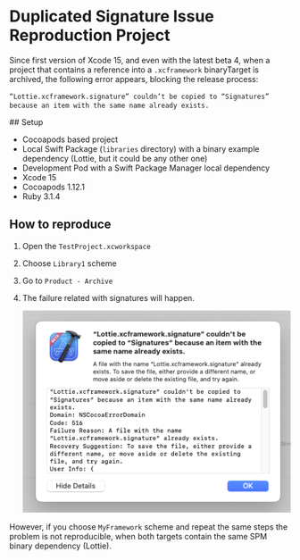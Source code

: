 # Duplicated Signature Issue Reproduction Project

Since first version of Xcode 15, and even with the latest beta 4, when a project that contains
a reference into a `.xcframework` binaryTarget is archived, the following error appears, blocking the release process:

```
“Lottie.xcframework.signature” couldn’t be copied to “Signatures” because an item with the same name already exists.
```

## Setup

- Cocoapods based project
- Local Swift Package (`libraries` directory) with a binary example dependency (Lottie, but it could be any other one)
- Development Pod with a Swift Package Manager local dependency
- Xcode 15
- Cocoapods 1.12.1
- Ruby 3.1.4

## How to reproduce

1. Open the `TestProject.xcworkspace`

3. Choose `Library1` scheme

4. Go to  `Product - Archive`

5. The failure related with signatures will happen.

    ![failure screenshot](failure.png)


However, if you choose `MyFramework` scheme and repeat the same steps the problem is not reproducible, when both targets contain the same SPM binary dependency (Lottie).

